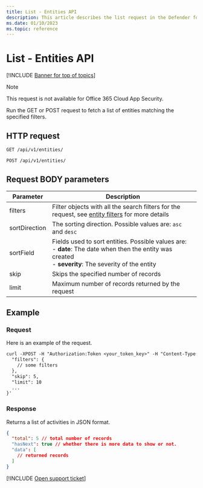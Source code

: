 ```yaml
---
title: List - Entities API
description: This article describes the list request in the Defender for Cloud Apps Entities API.
ms.date: 01/10/2023
ms.topic: reference
---
```

# List - Entities API

[!INCLUDE [Banner for top of topics](includes/banner.md)]

> [!NOTE]
> This request is not available for Office 365 Cloud App Security.

Run the GET or POST request to fetch a list of entities matching the specified filters.

## HTTP request

```rest
GET /api/v1/entities/
```

```rest
POST /api/v1/entities/
```

## Request BODY parameters

| Parameter | Description |
| --- | --- |
| filters | Filter objects with all the search filters for the request, see [entity filters](api-entities.md#filters) for more details |
| sortDirection | The sorting direction. Possible values are: `asc` and `desc` |
| sortField | Fields used to sort entities. Possible values are:<br />- **date**: The date when then the entity was created<br />- **severity**: The severity of the entity |
| skip | Skips the specified number of records |
| limit | Maximum number of records returned by the request |

## Example

### Request

Here is an example of the request.

```rest
curl -XPOST -H "Authorization:Token <your_token_key>" -H "Content-Type: application/json" "https://<tenant_id>.<tenant_region>.contoso.com/api/v1/entities/" -d '{
  "filters": {
    // some filters
  },
  "skip": 5,
  "limit": 10
  ...
}'
```

### Response

Returns a list of activities in JSON format.

```json
{
  "total": 5 // total number of records
  "hasNext": true // whether there is more data to show or not.
  "data": [
    // returned records
  ]
}
```

[!INCLUDE [Open support ticket](includes/support.md)]
